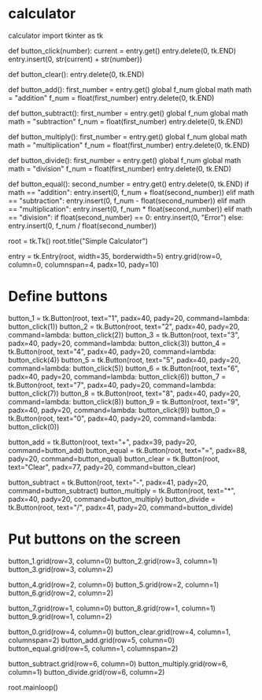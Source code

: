 # calculator
calculator
import tkinter as tk

def button_click(number):
    current = entry.get()
    entry.delete(0, tk.END)
    entry.insert(0, str(current) + str(number))

def button_clear():
    entry.delete(0, tk.END)

def button_add():
    first_number = entry.get()
    global f_num
    global math
    math = "addition"
    f_num = float(first_number)
    entry.delete(0, tk.END)

def button_subtract():
    first_number = entry.get()
    global f_num
    global math
    math = "subtraction"
    f_num = float(first_number)
    entry.delete(0, tk.END)

def button_multiply():
    first_number = entry.get()
    global f_num
    global math
    math = "multiplication"
    f_num = float(first_number)
    entry.delete(0, tk.END)

def button_divide():
    first_number = entry.get()
    global f_num
    global math
    math = "division"
    f_num = float(first_number)
    entry.delete(0, tk.END)

def button_equal():
    second_number = entry.get()
    entry.delete(0, tk.END)
    if math == "addition":
        entry.insert(0, f_num + float(second_number))
    elif math == "subtraction":
        entry.insert(0, f_num - float(second_number))
    elif math == "multiplication":
        entry.insert(0, f_num * float(second_number))
    elif math == "division":
        if float(second_number) == 0:
            entry.insert(0, "Error")
        else:
            entry.insert(0, f_num / float(second_number))

root = tk.Tk()
root.title("Simple Calculator")

entry = tk.Entry(root, width=35, borderwidth=5)
entry.grid(row=0, column=0, columnspan=4, padx=10, pady=10)

# Define buttons
button_1 = tk.Button(root, text="1", padx=40, pady=20, command=lambda: button_click(1))
button_2 = tk.Button(root, text="2", padx=40, pady=20, command=lambda: button_click(2))
button_3 = tk.Button(root, text="3", padx=40, pady=20, command=lambda: button_click(3))
button_4 = tk.Button(root, text="4", padx=40, pady=20, command=lambda: button_click(4))
button_5 = tk.Button(root, text="5", padx=40, pady=20, command=lambda: button_click(5))
button_6 = tk.Button(root, text="6", padx=40, pady=20, command=lambda: button_click(6))
button_7 = tk.Button(root, text="7", padx=40, pady=20, command=lambda: button_click(7))
button_8 = tk.Button(root, text="8", padx=40, pady=20, command=lambda: button_click(8))
button_9 = tk.Button(root, text="9", padx=40, pady=20, command=lambda: button_click(9))
button_0 = tk.Button(root, text="0", padx=40, pady=20, command=lambda: button_click(0))

button_add = tk.Button(root, text="+", padx=39, pady=20, command=button_add)
button_equal = tk.Button(root, text="=", padx=88, pady=20, command=button_equal)
button_clear = tk.Button(root, text="Clear", padx=77, pady=20, command=button_clear)

button_subtract = tk.Button(root, text="-", padx=41, pady=20, command=button_subtract)
button_multiply = tk.Button(root, text="*", padx=40, pady=20, command=button_multiply)
button_divide = tk.Button(root, text="/", padx=41, pady=20, command=button_divide)

# Put buttons on the screen
button_1.grid(row=3, column=0)
button_2.grid(row=3, column=1)
button_3.grid(row=3, column=2)

button_4.grid(row=2, column=0)
button_5.grid(row=2, column=1)
button_6.grid(row=2, column=2)

button_7.grid(row=1, column=0)
button_8.grid(row=1, column=1)
button_9.grid(row=1, column=2)

button_0.grid(row=4, column=0)
button_clear.grid(row=4, column=1, columnspan=2)
button_add.grid(row=5, column=0)
button_equal.grid(row=5, column=1, columnspan=2)

button_subtract.grid(row=6, column=0)
button_multiply.grid(row=6, column=1)
button_divide.grid(row=6, column=2)

root.mainloop()
